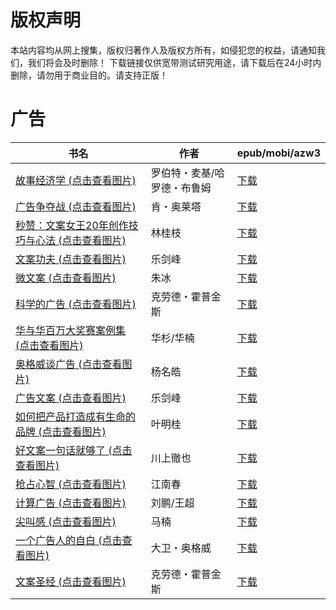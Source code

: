 # 版权声明

本站内容均从网上搜集，版权归著作人及版权方所有，如侵犯您的权益，请通知我们，我们将会及时删除！ 下载链接仅供宽带测试研究用途，请下载后在24小时内删除，请勿用于商业目的。请支持正版！

# 广告

| 书名 | 作者 | epub/mobi/azw3 |
| --- | --- | --- |
| [故事经济学 (点击查看图片)](https://www.dushupai.com/attachment/2024/06/11/8059e77f0cd748a7.jpg) | 罗伯特・麦基/哈罗德・布鲁姆 | [下载](https://url89.ctfile.com/f/31084289-1375503310-4e2ef8?p=8866) |
| [广告争夺战 (点击查看图片)](https://www.dushupai.com/attachment/2024/06/11/b818bf7af0be4c5b.jpg) | 肯・奥莱塔 | [下载](https://url89.ctfile.com/f/31084289-1375509673-5b5abf?p=8866) |
| [秒赞：文案女王20年创作技巧与心法 (点击查看图片)](https://www.dushupai.com/attachment/2024/06/11/11e38c6b1c6b987e.jpg) | 林桂枝 | [下载](https://url89.ctfile.com/f/31084289-1375512604-d11a42?p=8866) |
| [文案功夫 (点击查看图片)](https://www.dushupai.com/attachment/2024/06/10/ae9fd092f98ac5ea.jpg) | 乐剑峰 | [下载](https://url89.ctfile.com/f/31084289-1357004422-027126?p=8866) |
| [微文案 (点击查看图片)](https://www.dushupai.com/attachment/2024/06/09/6957e34a924fd58f.jpg) | 朱冰 | [下载](https://url89.ctfile.com/f/31084289-1356986815-4423d3?p=8866) |
| [科学的广告 (点击查看图片)](https://www.dushupai.com/attachment/2024/06/08/7d74c3d6ff9e7f60.jpg) | 克劳德・霍普金斯 | [下载](https://url89.ctfile.com/f/31084289-1357050856-6ba209?p=8866) |
| [华与华百万大奖赛案例集 (点击查看图片)](https://www.dushupai.com/attachment/2024/06/08/d6c448ce4142481e.jpg) | 华杉/华楠 | [下载](https://url89.ctfile.com/f/31084289-1357048795-dfb0b3?p=8866) |
| [奥格威谈广告 (点击查看图片)](https://www.dushupai.com/attachment/2024/06/07/95d6547498d0d655.jpg) | 杨名皓 | [下载](https://url89.ctfile.com/f/31084289-1357037881-a442a5?p=8866) |
| [广告文案 (点击查看图片)](https://www.dushupai.com/attachment/2024/06/07/b5cf58e4cc267d83.jpg) | 乐剑峰 | [下载](https://url89.ctfile.com/f/31084289-1357035010-6298e9?p=8866) |
| [如何把产品打造成有生命的品牌 (点击查看图片)](https://www.dushupai.com/attachment/2024/06/05/55e2fbf87ccfd647.jpg) | 叶明桂 | [下载](https://url89.ctfile.com/f/31084289-1357025542-105b08?p=8866) |
| [好文案一句话就够了 (点击查看图片)](https://www.dushupai.com/attachment/2024/06/04/8c176c053d0d0fc2.jpg) | 川上徹也 | [下载](https://url89.ctfile.com/f/31084289-1357023655-f7c19e?p=8866) |
| [抢占心智 (点击查看图片)](https://www.dushupai.com/attachment/2024/06/04/127abbe23bcaf351.jpg) | 江南春 | [下载](https://url89.ctfile.com/f/31084289-1357022992-629e44?p=8866) |
| [计算广告 (点击查看图片)](https://www.dushupai.com/attachment/2024/06/03/e36cad70b519f982.jpg) | 刘鹏/王超 | [下载](https://url89.ctfile.com/f/31084289-1357019167-5a0ed4?p=8866) |
| [尖叫感 (点击查看图片)](https://www.dushupai.com/attachment/2024/06/03/07cc6f2571e138ba.jpg) | 马楠 | [下载](https://url89.ctfile.com/f/31084289-1357015198-8fc0f5?p=8866) |
| [一个广告人的自白 (点击查看图片)](https://www.dushupai.com/attachment/2024/06/03/7232fb869103418d.jpg) | 大卫・奥格威 | [下载](https://url89.ctfile.com/f/31084289-1357014712-d73daf?p=8866) |
| [文案圣经 (点击查看图片)](https://www.dushupai.com/attachment/2024/06/02/a1c663eab10e1190.jpg) | 克劳德・霍普金斯 | [下载](https://url89.ctfile.com/f/31084289-1357010962-7eb382?p=8866) |
